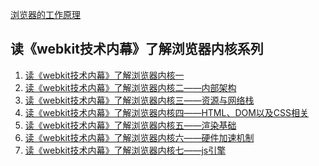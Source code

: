 <a href="https://www.html5rocks.com/zh/tutorials/internals/howbrowserswork/">浏览器的工作原理</a>

## 读《webkit技术内幕》了解浏览器内核系列
1. <a href="https://github.com/lizhongzhen11/lizz-blog/issues/34">读《webkit技术内幕》了解浏览器内核一</a>
2. <a href="https://github.com/lizhongzhen11/lizz-blog/issues/35">读《webkit技术内幕》了解浏览器内核二——内部架构</a>
3. <a href="https://github.com/lizhongzhen11/lizz-blog/issues/36">读《webkit技术内幕》了解浏览器内核三——资源与网络栈</a>
4. <a href="https://github.com/lizhongzhen11/lizz-blog/issues/37">读《webkit技术内幕》了解浏览器内核四——HTML、DOM以及CSS相关</a>
5. <a href="https://github.com/lizhongzhen11/lizz-blog/issues/38">读《webkit技术内幕》了解浏览器内核五——渲染基础</a>
6. <a href="https://github.com/lizhongzhen11/lizz-blog/issues/39">读《webkit技术内幕》了解浏览器内核六——硬件加速机制</a>
7. <a href="https://github.com/lizhongzhen11/lizz-blog/issues/40">读《webkit技术内幕》了解浏览器内核七——js引擎</a>
